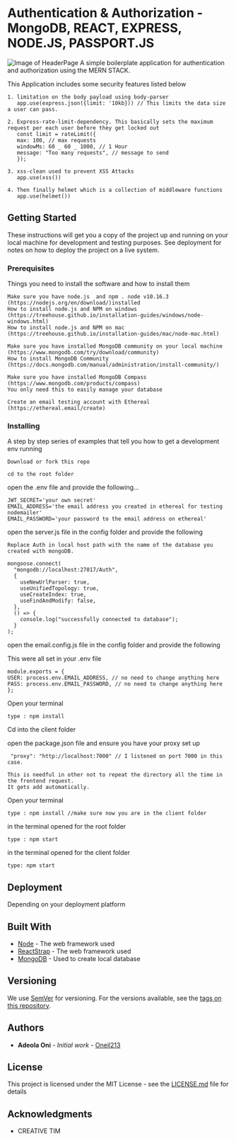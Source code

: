 # Authentication & Authorization - MongoDB, REACT, EXPRESS, NODE.JS, PASSPORT.JS

![Image of HeaderPage](https://github.com/oneil213/MongoDB-CrudAuth/blob/c250463baf65adcfa974a2b0e2dc2b665ac61e6e/client/src/assets/img/header.jpg)
A simple boilerplate application for authentication and authorization using the MERN STACK.

This Application includes some security features listed below

```
1. limitation on the body payload using body-parser
   app.use(express.json({limit: '10kb})) // This limits the data size a user can pass.

2. Express-rate-limit-dependency. This basically sets the maximum request per each user before they get locked out
   const limit = rateLimit({
   max: 100, // max requests
   windowMs: 60 _ 60 _ 1000, // 1 Hour
   message: "Too many requests", // message to send
   });

3. xss-clean used to prevent XSS Attacks
   app.use(xss())

4. Then finally helmet which is a collection of middleware functions
   app.use(helmet())

```

## Getting Started

These instructions will get you a copy of the project up and running on your local machine for development and testing purposes. See deployment for notes on how to deploy the project on a live system.

### Prerequisites

Things you need to install the software and how to install them

```
Make sure you have node.js  and npm . node v10.16.3 (https://nodejs.org/en/download/)installed
How to install node.js and NPM on windows (https://treehouse.github.io/installation-guides/windows/node-windows.html)
How to install node.js and NPM on mac (https://treehouse.github.io/installation-guides/mac/node-mac.html)
```

```
Make sure you have installed MongoDB community on your local machine (https://www.mongodb.com/try/download/community)
How to install MongoDB Community (https://docs.mongodb.com/manual/administration/install-community/)
```

```
Make sure you have installed MongoDB Compass (https://www.mongodb.com/products/compass)
You only need this to easily manage your database
```

```
Create an email testing account with Ethereal (https://ethereal.email/create)
```

### Installing

A step by step series of examples that tell you how to get a development env running

```
Download or fork this repo

```

```
cd to the root folder

```

open the .env file and provide the following...

```
JWT_SECRET='your own secret'
EMAIL_ADDRESS='the email address you created in ethereal for testing nodemailer'
EMAIL_PASSWORD='your password to the email address on ethereal'

```

open the server.js file in the config folder and provide the following

```
Replace Auth in local host path with the name of the database you created with mongoDB.

mongoose.connect(
  "mongodb://localhost:27017/Auth",
  {
    useNewUrlParser: true,
    useUnifiedTopology: true,
    useCreateIndex: true,
    useFindAndModify: false,
  },
  () => {
    console.log("successfully connected to database");
  }
);

```

open the email.config.js file in the config folder and provide the following

This were all set in your .env file

```
module.exports = {
USER: process.env.EMAIL_ADDRESS, // no need to change anything here
PASS: process.env.EMAIL_PASSWORD, // no need to change anything here
};

```

Open your terminal

```
type : npm install

```

Cd into the client folder

open the package.json file and ensure you have your proxy set up

```
 "proxy": "http://localhost:7000" // I listened on port 7000 in this case.

This is needful in other not to repeat the directory all the time in the frontend request.
It gets add automatically.
```

Open your terminal

```
type : npm install //make sure now you are in the client folder

```

in the terminal opened for the root folder

```
type : npm start

```

in the terminal opened for the client folder

```
type: npm start

```

## Deployment

Depending on your deployment platform

## Built With

- [Node](https://nodejs.org/en/download/) - The web framework used
- [ReactStrap](https://reactstrap.github.io) - The web framework used
- [MongoDB](https://www.mongodb.com/try/download/community) - Used to create local database

## Versioning

We use [SemVer](http://semver.org/) for versioning. For the versions available, see the [tags on this repository]().

## Authors

- **Adeola Oni** - _Initial work_ - [Oneil213](https://github.com/oneil213/)

## License

This project is licensed under the MIT License - see the [LICENSE.md](LICENSE.md) file for details

## Acknowledgments

- CREATIVE TIM
